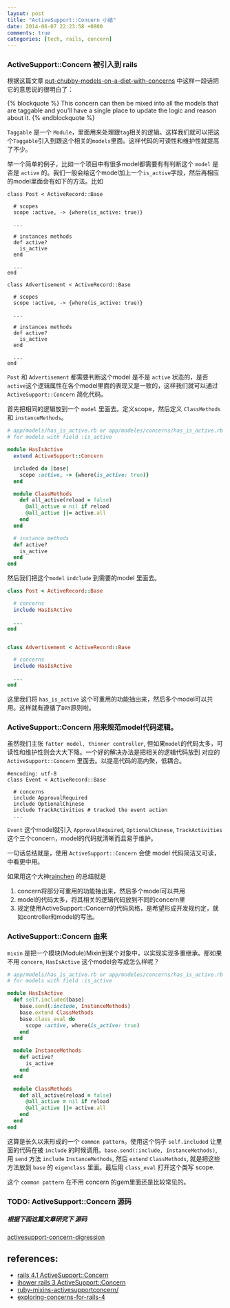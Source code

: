 ```yaml
---
layout: post
title: "ActiveSupport::Concern 小结"
date: 2014-06-07 22:23:58 +0800
comments: true
categories: [tech, rails, concern]
---
```


### ActiveSupport::Concern 被引入到 rails

根据这篇文章 [put-chubby-models-on-a-diet-with-concerns](http://signalvnoise.com/posts/3372-put-chubby-models-on-a-diet-with-concerns) 中这样一段话把它的意思说的很明白了：

{% blockquote %}
  This concern can then be mixed into all the models that are taggable and you’ll have a single place to update the logic and reason about it.
{% endblockquote %}

`Taggable` 是一个 `Module`，里面用来处理跟`tag`相关的逻辑。这样我们就可以把这个`Taggable`引入到跟这个相关的`models`里面。这样代码的可读性和维护性就提高了不少。

<!-- more -->

举一个简单的例子，比如一个项目中有很多model都需要有有判断这个 `model` 是否是 `active` 的。我们一般会给这个model加上一个`is_active`字段，然后再相应的model里面会有如下的方法。比如


```
class Post < ActiveRecord::Base

  # scopes
  scope :active, -> {where(is_active: true)}

  ...

  # instances methods
  def active?
    is_active
  end

  ...
end

class Advertisement < ActiveRecord::Base

  # scopes
  scope :active, -> {where(is_active: true)}

  ...

  # instances methods
  def active?
    is_active
  end

  ...
end

```

`Post` 和 `Advertisement` 都需要判断这个model 是不是 `active` 状态的，是否`active`这个逻辑属性在各个model里面的表现又是一致的，这样我们就可以通过 `ActiveSupport::Concern` 简化代码。

首先把相同的逻辑放到一个 `model` 里面去。定义scope，然后定义 `ClassMethods` 和 `instanceMethods`。

```ruby
# app/models/has_is_active.rb or app/modeles/concerns/has_is_active.rb
# for models with field :is_active

module HasIsActive
  extend ActiveSupport::Concern

  included do |base|
    scope :active, -> {where(is_active: true)}
  end

  module ClassMethods
    def all_active(reload = false)
      @all_active = nil if reload
      @all_active ||= active.all
    end
  end

  # instance methods
  def active?
    is_active
  end
end

```

然后我们把这个`model` `indclude` 到需要的model 里面去。

```ruby
class Post < ActiveRecord::Base

  # concerns
  include HasIsActive

  ...
end


class Advertisement < ActiveRecord::Base

  # concerns
  include HasIsActive

  ...
end

```

这里我们将 `has_is_active` 这个可重用的功能抽出来，然后多个model可以共用。这样就有遵循了`DRY`原则啦。

### ActiveSupport::Concern 用来规范model代码逻辑。

虽然我们主张 `fatter model, thinner controller`, 但如果`model`的代码太多，可读性和维护性则会大大下降。一个好的解决办法是把相关的逻辑代码放到 对应的 `ActiveSupport::Concern` 里面去。以提高代码的高内聚，低耦合。

```
#encoding: utf-8
class Event < ActiveRecord::Base

  # concerns
  include ApprovalRequired
  include OptionalChinese
  include TrackActivities # tracked the event action
  ...
```

`Event` 这个model就引入 `ApprovalRequired`, `OptionalChinese`, `TrackActivities` 这个三个concern，model的代码就清晰而且易于维护。

一句话总结就是，使用 `ActiveSupport::Concern` 会使 model 代码简洁又可读，中看更中用。

如果用这个大神[rainchen](http://hi.baidu.com/rainchen/item/ef36c917a23a9117e2f986f4) 的总结就是

1. concern将部分可重用的功能抽出来，然后多个model可以共用
2. model的代码太多，将其相关的逻辑代码放到不同的concern里
3. 规定使用ActiveSupport::Concern的代码风格，是希望形成开发规约定，就如controller和model的写法。

### ActiveSupport::Concern 由来

`mixin` 是把一个模块(Module)Mixin到某个对象中，以实现实现多重继承。那如果不用 `concern`, `HasIsActive` 这个model会写成怎么样呢？

```ruby
# app/models/has_is_active.rb or app/modeles/concerns/has_is_active.rb
# for models with field :is_active

module HasIsActive
  def self.included(base)
    base.send(:include, InstanceMethods)
    base.extend ClassMethods
    base.class_eval do
      scope :active, where(is_active: true)
    end
  end

  module InstanceMethods
    def active?
      is_active
    end
  end

  module ClassMethods
    def all_active(reload = false)
      @all_active = nil if reload
      @all_active ||= active.all
    end
  end
end
```

这算是长久以来形成的一个 `common pattern`。使用这个钩子 `self.included` 让里面的代码在被 `include` 的时候调用。`base.send(:include, InstanceMethods)`, 用 `send` 方法 `include` `InstanceMethods`, 然后 `extend` `ClassMethods`, 就是把这些方法放到 `base` 的 `eigenclass` 里面。最后用 `class_eval` 打开这个类写 scope.

这个 `common pattern` 在不用 concern 的gem里面还是比较常见的。

### TODO: ActiveSupport::Concern 源码

##### 根据下面这篇文章研究下 源码
[activesupport-concern-digression](http://www.zhubert.com/blog/2013/06/13/activesupport-concern-digression/)

references:
-----------
- [rails 4.1 ActiveSupport::Concern](http://api.rubyonrails.org/classes/ActiveSupport/Concern.html)
- [ihower rails 3 ActiveSupport::Concern](http://ihower.tw/blog/archives/3949)
- [ruby-mixins-activesupportconcern/](http://engineering.appfolio.com/2013/06/17/ruby-mixins-activesupportconcern/)
- [exploring-concerns-for-rails-4](http://blog.andywaite.com/2012/12/23/exploring-concerns-for-rails-4/)
